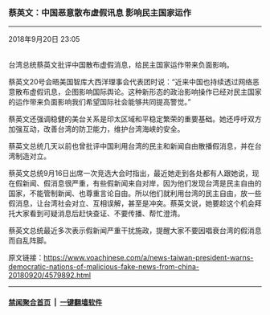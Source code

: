 ### 蔡英文：中国恶意散布虚假讯息 影响民主国家运作
------------------------

<div class="published">
 <span class="date" title="中国时间">
  <time datetime="2018-09-20T23:05:19+08:00">
   2018年9月20日 23:05
  </time>
 </span>
</div>
<br/>
<div class="wsw">
 <p>
  台湾总统蔡英文批评中国散布虚假消息，给民主国家运作带来负面影响。
 </p>
 <p>
  蔡英文20号会晤美国智库大西洋理事会代表团时说：“近来中国也持续透过网络恶意散布虚假讯息，企图影响国际舆论。这种新形态的政治影响操作已经对民主国家的运作带来负面影响我们希望国际社会能够共同提高警觉。”
 </p>
 <p>
  蔡英文还强调稳健的美台关系是印太区域和平稳定繁荣的重要基础。她还呼吁双方加强互动，改善台湾的防卫能力，维护台湾海峡的安全。
 </p>
 <p>
  蔡英文总统几天以前也曾批评中国利用台湾的民主和新闻自由散播假消息，并在台湾制造对立。
 </p>
 <p>
  蔡英文总统9月16日出席一次竞选大会时指出，最近她走到各处都有人跟她说，现在假新闻、假消息很严重，有些假新闻来自对岸，因为他们发现台湾是民主自由的国家，不能管制新闻、也尊重言论自由。所以他们就利用台湾的民主自由，放一些假消息，让台湾社会对立、互相误解，甚至是冲突。蔡英文说，她要趁这个机会拜托大家看到可疑消息后赶快查证、不要传播、帮忙澄清。
 </p>
 <p>
  蔡英文总统最近多次表示假新闻严重干扰施政，提醒大家不要因唱衰台湾的假消息而自乱阵脚。
 </p>
</div>

原文链接：https://www.voachinese.com/a/news-taiwan-president-warns-democratic-nations-of-malicious-fake-news-from-china-20180920/4579892.html


------------------------
#### [禁闻聚合首页](https://github.com/gfw-breaker/banned-news/blob/master/README.md) &nbsp;|&nbsp;  [一键翻墙软件](https://github.com/gfw-breaker/nogfw/blob/master/README.md)